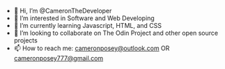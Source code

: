 - 👋 Hi, I’m @CameronTheDeveloper
- 👀 I’m interested in Software and Web Developing
- 🌱 I’m currently learning Javascript, HTML, and CSS
- 💞️ I’m looking to collaborate on The Odin Project and other open source projects
- 📫 How to reach me: cameronposey@outlook.com OR cameronposey777@gmail.com

<!---
CameronTheDeveloper/CameronTheDeveloper is a ✨ special ✨ repository because its `README.md` (this file) appears on your GitHub profile.
You can click the Preview link to take a look at your changes.
--->
